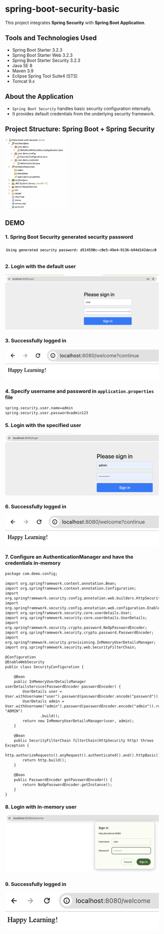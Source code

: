 # spring-boot-security-basic

This project integrates **Spring Security** with **Spring Boot Application**.

## Tools and Technologies Used

-   Spring Boot Starter 3.2.3
-   Spring Boot Starter Web 3.2.3
-   Spring Boot Starter Security 3.2.3
-   Java SE 8
-   Maven 3.9
-   Eclipse Spring Tool Suite4 (STS)
-   Tomcat 9.x

## About the Application
- `Spring Boot Security` handles basic security configuration internally.
- It provides default credentials from the underlying security framework.


## Project Structure: Spring Boot + Spring Security
<img src="images/10.png" width="40%">

## DEMO
### 1. Spring Boot Security generated security password
<img src="images/1.png">

### 2. Login with the default user
<img src="images/2.png">

### 3. Successfully logged in
<img src="images/3.png">

### 4. Specify username and password in `application.properties` file
```
spring.security.user.name=admin
spring.security.user.password=admin123
```

### 5. Login with the specified user
<img src="images/5.png">

### 6. Successfully logged in
<img src="images/6.png">

### 7. Configure an AuthenticationManager and have the credentials in-memory
```
package com.demo.config;

import org.springframework.context.annotation.Bean;
import org.springframework.context.annotation.Configuration;
import org.springframework.security.config.annotation.web.builders.HttpSecurity;
import org.springframework.security.config.annotation.web.configuration.EnableWebSecurity;
import org.springframework.security.core.userdetails.User;
import org.springframework.security.core.userdetails.UserDetails;
import org.springframework.security.crypto.password.NoOpPasswordEncoder;
import org.springframework.security.crypto.password.PasswordEncoder;
import org.springframework.security.provisioning.InMemoryUserDetailsManager;
import org.springframework.security.web.SecurityFilterChain;

@Configuration
@EnableWebSecurity
public class SecurityConfiguration {

	@Bean
	public InMemoryUserDetailsManager userDetailsService(PasswordEncoder passwordEncoder) {
		UserDetails user = User.withUsername("user").password(passwordEncoder.encode("password")).roles("USER").build();
		UserDetails admin = User.withUsername("admin").password(passwordEncoder.encode("admin")).roles("USER", "ADMIN")
				.build();
		return new InMemoryUserDetailsManager(user, admin);
	}

	@Bean
	public SecurityFilterChain filterChain(HttpSecurity http) throws Exception {
		http.authorizeRequests().anyRequest().authenticated().and().httpBasic();
		return http.build();
	}

	@Bean
	public PasswordEncoder getPasswordEncoder() {
		return NoOpPasswordEncoder.getInstance();
	}
}
```

### 8. Login with in-memory user
<img src="images/8.png">

### 9. Successfully logged in
<img src="images/9.png">

